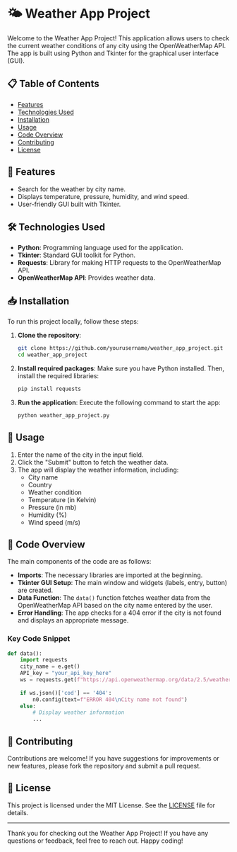 # 🌤️ Weather App Project

Welcome to the Weather App Project! This application allows users to check the current weather conditions of any city using the OpenWeatherMap API. The app is built using Python and Tkinter for the graphical user interface (GUI).

## 📋 Table of Contents
- [Features](#features)
- [Technologies Used](#technologies-used)
- [Installation](#installation)
- [Usage](#usage)
- [Code Overview](#code-overview)
- [Contributing](#contributing)
- [License](#license)

## 🌟 Features
- Search for the weather by city name.
- Displays temperature, pressure, humidity, and wind speed.
- User-friendly GUI built with Tkinter.

## 🛠️ Technologies Used
- **Python**: Programming language used for the application.
- **Tkinter**: Standard GUI toolkit for Python.
- **Requests**: Library for making HTTP requests to the OpenWeatherMap API.
- **OpenWeatherMap API**: Provides weather data.

## 📥 Installation
To run this project locally, follow these steps:

1. **Clone the repository**:
   ```bash
   git clone https://github.com/yourusername/weather_app_project.git
   cd weather_app_project
   ```

2. **Install required packages**:
   Make sure you have Python installed. Then, install the required libraries:
   ```bash
   pip install requests
   ```

3. **Run the application**:
   Execute the following command to start the app:
   ```bash
   python weather_app_project.py
   ```

## 🚀 Usage
1. Enter the name of the city in the input field.
2. Click the "Submit" button to fetch the weather data.
3. The app will display the weather information, including:
   - City name
   - Country
   - Weather condition
   - Temperature (in Kelvin)
   - Pressure (in mb)
   - Humidity (%)
   - Wind speed (m/s)

## 📝 Code Overview
The main components of the code are as follows:

- **Imports**: The necessary libraries are imported at the beginning.
- **Tkinter GUI Setup**: The main window and widgets (labels, entry, button) are created.
- **Data Function**: The `data()` function fetches weather data from the OpenWeatherMap API based on the city name entered by the user.
- **Error Handling**: The app checks for a 404 error if the city is not found and displays an appropriate message.

### Key Code Snippet
```python
def data():
    import requests
    city_name = e.get()
    API_key = "your_api_key_here"
    ws = requests.get(f"https://api.openweathermap.org/data/2.5/weather?q={city_name}&units=imperial&appid={API_key}")
    
    if ws.json()['cod'] == '404':
        n0.config(text=f"ERROR 404\nCity name not found")
    else:
        # Display weather information
        ...
```

## 🤝 Contributing
Contributions are welcome! If you have suggestions for improvements or new features, please fork the repository and submit a pull request.

## 📄 License
This project is licensed under the MIT License. See the [LICENSE](LICENSE) file for details.

---

Thank you for checking out the Weather App Project! If you have any questions or feedback, feel free to reach out. Happy coding! 
